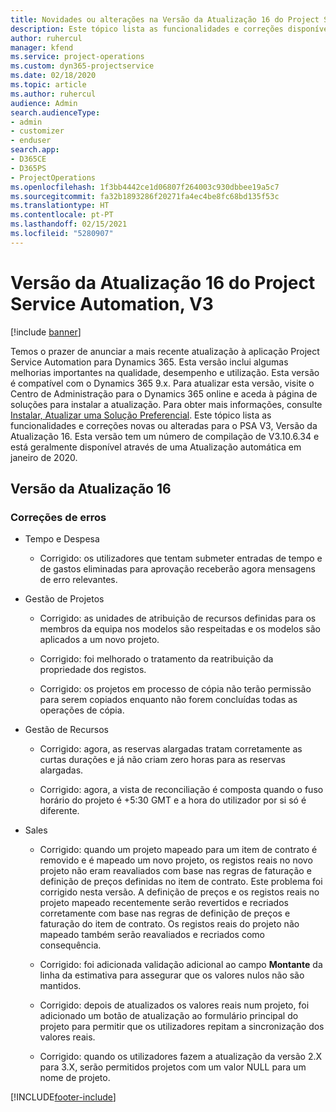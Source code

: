 ```yaml
---
title: Novidades ou alterações na Versão da Atualização 16 do Project Service Automation, V3
description: Este tópico lista as funcionalidades e correções disponíveis no Project Service Automation V3, Versão da Atualização 16, V3.
author: ruhercul
manager: kfend
ms.service: project-operations
ms.custom: dyn365-projectservice
ms.date: 02/18/2020
ms.topic: article
ms.author: ruhercul
audience: Admin
search.audienceType:
- admin
- customizer
- enduser
search.app:
- D365CE
- D365PS
- ProjectOperations
ms.openlocfilehash: 1f3bb4442ce1d06807f264003c930dbbee19a5c7
ms.sourcegitcommit: fa32b1893286f20271fa4ec4be8fc68bd135f53c
ms.translationtype: HT
ms.contentlocale: pt-PT
ms.lasthandoff: 02/15/2021
ms.locfileid: "5280907"
---
```

# <a name="project-service-automation-update-release-16-v3"></a>Versão da Atualização 16 do Project Service Automation, V3

[!include [banner](../includes/psa-now-project-operations.md)]

Temos o prazer de anunciar a mais recente atualização à aplicação Project Service Automation para Dynamics 365. Esta versão inclui algumas melhorias importantes na qualidade, desempenho e utilização.  Esta versão é compatível com o Dynamics 365 9.x. Para atualizar esta versão, visite o Centro de Administração para o Dynamics 365 online e aceda à página de soluções para instalar a atualização. Para obter mais informações, consulte [Instalar, Atualizar uma Solução Preferencial](https://docs.microsoft.com/dynamics365/project-service/upgrade-psa-home-page).
Este tópico lista as funcionalidades e correções novas ou alteradas para o PSA V3, Versão da Atualização 16. Esta versão tem um número de compilação de V3.10.6.34 e está geralmente disponível através de uma Atualização automática em janeiro de 2020.


## <a name="update-release-16"></a>Versão da Atualização 16

### <a name="bug-fixes"></a>Correções de erros

-   Tempo e Despesa

    -   Corrigido: os utilizadores que tentam submeter entradas de tempo e de gastos eliminadas para aprovação receberão agora mensagens de erro relevantes.

-   Gestão de Projetos

    -   Corrigido: as unidades de atribuição de recursos definidas para os membros da equipa nos modelos são respeitadas e os modelos são aplicados a um novo projeto.

    -   Corrigido: foi melhorado o tratamento da reatribuição da propriedade dos registos.

    -   Corrigido: os projetos em processo de cópia não terão permissão para serem copiados enquanto não forem concluídas todas as operações de cópia.

-   Gestão de Recursos

    -   Corrigido: agora, as reservas alargadas tratam corretamente as curtas durações e já não criam zero horas para as reservas alargadas.

    -   Corrigido: agora, a vista de reconciliação é composta quando o fuso horário do projeto é +5:30 GMT e a hora do utilizador por si só é diferente.

-   Sales

    -   Corrigido: quando um projeto mapeado para um item de contrato é removido e é mapeado um novo projeto, os registos reais no novo projeto não eram reavaliados com base nas regras de faturação e definição de preços definidas no item de contrato. Este problema foi corrigido nesta versão. A definição de preços e os registos reais no projeto mapeado recentemente serão revertidos e recriados corretamente com base nas regras de definição de preços e faturação do item de contrato. Os registos reais do projeto não mapeado também serão reavaliados e recriados como consequência.

    -   Corrigido: foi adicionada validação adicional ao campo **Montante** da linha da estimativa para assegurar que os valores nulos não são mantidos.

    -   Corrigido: depois de atualizados os valores reais num projeto, foi adicionado um botão de atualização ao formulário principal do projeto para permitir que os utilizadores repitam a sincronização dos valores reais.

    -   Corrigido: quando os utilizadores fazem a atualização da versão 2.X para 3.X, serão permitidos projetos com um valor NULL para um nome de projeto.



[!INCLUDE[footer-include](../includes/footer-banner.md)]